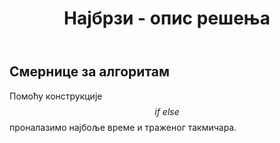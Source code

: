 ﻿---
title: Најбрзи - опис решења 
---


## Смернице за алгоритам

Помоћу конструкције $$if \ else$$ проналазимо најбоље време и траженог такмичара.